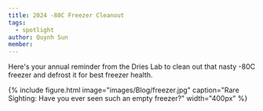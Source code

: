 ```yaml
---
title: 2024 -80C Freezer Cleanout
tags:
  - spotlight
author: Quynh Sun
member: 
---
```


Here's your annual reminder from the Dries Lab to clean out that nasty -80C freezer and defrost it for best freezer health. 

{%
  include figure.html
  image="images/Blog/freezer.jpg"
  caption="Rare Sighting: Have you ever seen such an empty freezer?"
  width="400px"
%}

